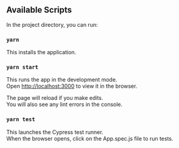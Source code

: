 ## Available Scripts

In the project directory, you can run:

### `yarn`

This installs the application.

### `yarn start`

This runs the app in the development mode.<br />
Open [http://localhost:3000](http://localhost:3000) to view it in the browser.

The page will reload if you make edits.<br />
You will also see any lint errors in the console.

### `yarn test`

This launches the Cypress test runner.<br />
When the browser opens, click on the App.spec.js file to run tests.
